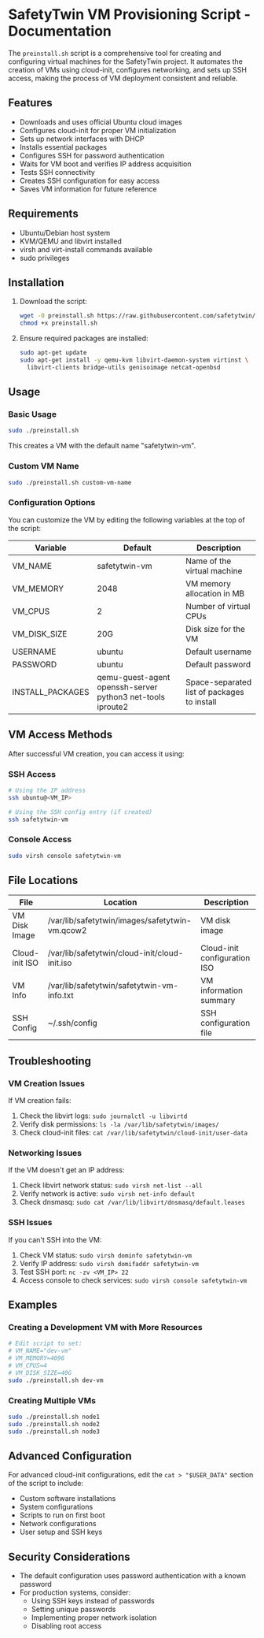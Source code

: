 # SafetyTwin VM Provisioning Script - Documentation

The `preinstall.sh` script is a comprehensive tool for creating and configuring virtual machines for the SafetyTwin project. It automates the creation of VMs using cloud-init, configures networking, and sets up SSH access, making the process of VM deployment consistent and reliable.

## Features

- Downloads and uses official Ubuntu cloud images
- Configures cloud-init for proper VM initialization
- Sets up network interfaces with DHCP
- Installs essential packages
- Configures SSH for password authentication
- Waits for VM boot and verifies IP address acquisition
- Tests SSH connectivity
- Creates SSH configuration for easy access
- Saves VM information for future reference

## Requirements

- Ubuntu/Debian host system
- KVM/QEMU and libvirt installed
- virsh and virt-install commands available
- sudo privileges

## Installation

1. Download the script:
   ```bash
   wget -O preinstall.sh https://raw.githubusercontent.com/safetytwin/safetytwin/main/preinstall.sh
   chmod +x preinstall.sh
   ```

2. Ensure required packages are installed:
   ```bash
   sudo apt-get update
   sudo apt-get install -y qemu-kvm libvirt-daemon-system virtinst \
     libvirt-clients bridge-utils genisoimage netcat-openbsd
   ```

## Usage

### Basic Usage

```bash
sudo ./preinstall.sh
```

This creates a VM with the default name "safetytwin-vm".

### Custom VM Name

```bash
sudo ./preinstall.sh custom-vm-name
```

### Configuration Options

You can customize the VM by editing the following variables at the top of the script:

| Variable | Default | Description |
|----------|---------|-------------|
| VM_NAME | safetytwin-vm | Name of the virtual machine |
| VM_MEMORY | 2048 | VM memory allocation in MB |
| VM_CPUS | 2 | Number of virtual CPUs |
| VM_DISK_SIZE | 20G | Disk size for the VM |
| USERNAME | ubuntu | Default username |
| PASSWORD | ubuntu | Default password |
| INSTALL_PACKAGES | qemu-guest-agent openssh-server python3 net-tools iproute2 | Space-separated list of packages to install |

## VM Access Methods

After successful VM creation, you can access it using:

### SSH Access

```bash
# Using the IP address
ssh ubuntu@<VM_IP>

# Using the SSH config entry (if created)
ssh safetytwin-vm
```

### Console Access

```bash
sudo virsh console safetytwin-vm
```

## File Locations

| File | Location | Description |
|------|----------|-------------|
| VM Disk Image | /var/lib/safetytwin/images/safetytwin-vm.qcow2 | VM disk image |
| Cloud-init ISO | /var/lib/safetytwin/cloud-init/cloud-init.iso | Cloud-init configuration ISO |
| VM Info | /var/lib/safetytwin/safetytwin-vm-info.txt | VM information summary |
| SSH Config | ~/.ssh/config | SSH configuration file |

## Troubleshooting

### VM Creation Issues

If VM creation fails:
1. Check the libvirt logs: `sudo journalctl -u libvirtd`
2. Verify disk permissions: `ls -la /var/lib/safetytwin/images/`
3. Check cloud-init files: `cat /var/lib/safetytwin/cloud-init/user-data`

### Networking Issues

If the VM doesn't get an IP address:
1. Check libvirt network status: `sudo virsh net-list --all`
2. Verify network is active: `sudo virsh net-info default`
3. Check dnsmasq: `sudo cat /var/lib/libvirt/dnsmasq/default.leases`

### SSH Issues

If you can't SSH into the VM:
1. Check VM status: `sudo virsh dominfo safetytwin-vm`
2. Verify IP address: `sudo virsh domifaddr safetytwin-vm`
3. Test SSH port: `nc -zv <VM_IP> 22`
4. Access console to check services: `sudo virsh console safetytwin-vm`

## Examples

### Creating a Development VM with More Resources

```bash
# Edit script to set:
# VM_NAME="dev-vm"
# VM_MEMORY=4096
# VM_CPUS=4
# VM_DISK_SIZE=40G
sudo ./preinstall.sh dev-vm
```

### Creating Multiple VMs

```bash
sudo ./preinstall.sh node1
sudo ./preinstall.sh node2
sudo ./preinstall.sh node3
```

## Advanced Configuration

For advanced cloud-init configurations, edit the `cat > "$USER_DATA"` section of the script to include:

- Custom software installations
- System configurations
- Scripts to run on first boot
- Network configurations
- User setup and SSH keys

## Security Considerations

- The default configuration uses password authentication with a known password
- For production systems, consider:
  - Using SSH keys instead of passwords
  - Setting unique passwords
  - Implementing proper network isolation
  - Disabling root access


